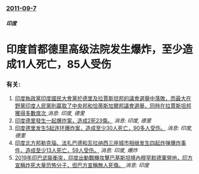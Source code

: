 ### [2011-09-7](/news/2011/09/7/index.md)

##### 印度
#  印度首都德里高级法院发生爆炸，至少造成11人死亡，85人受伤




### 有关:

1. [ 印度執政黨印度國民大會黨於德里及拉賈斯坦邦的議會選舉中落敗，而最大在野黨印度人民黨則贏取了中央邦和恰蒂斯加爾邦議會選舉，同時在拉賈斯坦邦獲得多數席次 ](/zh/news/2013/12/8/印度執政黨印度國民大會黨於德里及拉賈斯坦邦的議會選舉中落敗-而最大在野黨印度人民黨則贏取了中央邦和恰蒂斯加爾邦議會選舉.md) _消息: 印度, 德里_
2. [印度德里發生一起爆炸案，造成2死23傷。](/zh/news/2008/09/27/印度德里發生一起爆炸案-造成2死23傷.md) _消息: 印度, 德里_
3. [印度德里发生5起连环爆炸案，造成至少30人死亡，90多人受伤。](/zh/news/2008/09/13/印度德里发生5起连环爆炸案-造成至少30人死亡-90多人受伤.md) _消息: 印度, 德里_
4. [印度北方邦勒克瑙、法扎巴德和瓦拉纳西三座城市相继发生四起炸弹爆炸事件，造成至少13人死亡，59人受伤。](/zh/news/2007/11/23/印度北方邦勒克瑙-法扎巴德和瓦拉纳西三座城市相继发生四起炸弹爆炸事件-造成至少13人死亡-59人受伤.md) _消息: 印度, 爆炸_
5. [2019年印巴武裝衝突，印度出動戰機攻擊巴基斯坦境內穆罕默德軍營地，印方宣稱炸死大量恐怖分子，但巴方宣稱無人死傷。 ](/zh/news/2019/02/26/2019年印巴武裝衝突-印度出動戰機攻擊巴基斯坦境內穆罕默德軍營地-印方宣稱炸死大量恐怖分子-但巴方宣稱無人死傷.md) _消息: 印度_
